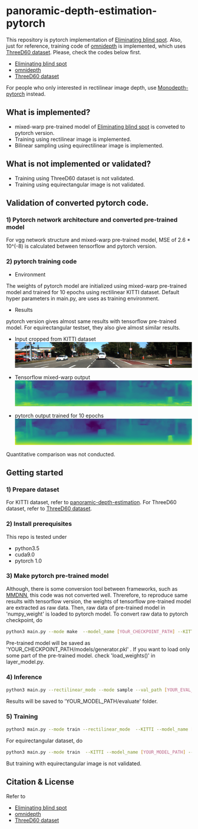 # panoramic-depth-estimation-pytorch

This repository is pytorch implementation of [Eliminating blind spot](https://github.com/gdlg/panoramic-depth-estimation).
Also, just for reference, training code of [omnidepth](https://github.com/meder411/OmniDepth-PyTorch) is implemented, which uses [ThreeD60 dataset](https://github.com/VCL3D/3D60).
Please, check the codes below first.
* [Eliminating blind spot](https://github.com/gdlg/panoramic-depth-estimation)
* [omnidepth](https://github.com/meder411/OmniDepth-PyTorch)
* [ThreeD60 dataset](https://github.com/VCL3D/3D60)

For people who only interested in rectilinear image depth, use [Monodepth-pytorch](https://github.com/meder411/OmniDepth-PyTorch) instead.

## What is implemented? 
* mixed-warp pre-trained model of [Eliminating blind spot](https://github.com/gdlg/panoramic-depth-estimation) is conveted to pytorch version.
* Training using rectilinear image is implemented.
* Bilinear sampling using equirectilinear image is implemented.

## What is not implemented or validated?
* Training using ThreeD60 dataset is not validated.
* Training using equirectangular image is not validated.



## Validation of converted pytorch code.

### 1) Pytorch network architecture and converted pre-trained model 
For vgg network structure and mixed-warp pre-trained model, MSE of 2.6 * 10^(-8) is calculated  between tensorflow and pytorch version.
 
 
### 2) pytorch training code 
* Environment

The weights of pytorch model are initialized using mixed-warp pre-trained model and trained for 10 epochs using rectilinear KITTI dataset.
Default hyper parameters in main.py, are uses as training environment. 
* Results 

pytorch version gives almost same results with tensorflow pre-trained model. For equirectangular testset, they also give almost similar results.

* Input cropped from KITTI dataset
![KITTI data](./sample/0000000000_crop.png)

* Tensorflow mixed-warp output
![tensorflow](./sample/tensorflow.png)

* pytorch output trained for 10 epochs
![tensorflow](./sample/pytorch.png)

Quantitative comparison was not conducted.



## Getting started
### 1) Prepare dataset
For KITTI dataset, refer to [panoramic-depth-estimation](https://github.com/gdlg/panoramic-depth-estimation).
For ThreeD60 dataset, refer to [ThreeD60 dataset](https://github.com/VCL3D/3D60).

### 2) Install prerequisites
This repo is tested under 

* python3.5
* cuda9.0
* pytorch 1.0

### 3) Make pytorch pre-trained model

Although, there is some conversion tool between frameworks, such as [MMDNN](https://github.com/microsoft/MMdnn), this code was not converted well. 
Threrefore, to reproduce same results with tensorflow version, the weights of tensorflow pre-trained model are extracted as raw data. 
Then, raw data of pre-trained model in 'numpy_weight' is loaded to pytorch model.
To convert raw data to pytorch checkpoint, do

~~~bash
python3 main.py --mode make  --model_name [YOuR_CHECKPOINT_PATH] --KITTI 
~~~
Pre-trained model will be saved as 'YOUR_CHECKPOINT_PATH/models/generator.pkl' .
If you want to load only some part of the pre-trained model. check 'load_weights()' in layer_model.py.
### 4) Inference

~~~bash
python3 main.py --rectilinear_mode --mode sample --val_path [YOUR_EVAL_DATA_PATH] --checkpoint_path [YOUR_CHECKPOINT_MODEL_PATH] --model_name [YOUR_MODEL_PATH] --KITTI
~~~
Results will be saved to 'YOUR_MODEL_PATH/evaluate' folder.
### 5) Training

~~~bash
python3 main.py --mode train --rectilinear_mode  --KITTI --model_name [YOUR_MODEL_PATH] --val_path [YOUR_EVAL_DATA_PATH] --lr 0.0001  --checkpoint_path [YOUR_CHECKPOINT_MODEL_PATH] --batch_size 8
~~~

For equirectangular dataset, do
~~~bash
python3 main.py --mode train  --KITTI --model_name [YOUR_MODEL_PATH] --val_path [YOUR_EVAL_DATA_PATH] --lr 0.0001  --checkpoint_path [YOUR_CHECKPOINT_MODEL_PATH] --batch_size 8
~~~
But training with equirectangular image is not validated.

## Citation & License
Refer to 
* [Eliminating blind spot](https://github.com/gdlg/panoramic-depth-estimation)
* [omnidepth](https://github.com/meder411/OmniDepth-PyTorch)
* [ThreeD60 dataset](https://github.com/VCL3D/3D60)
